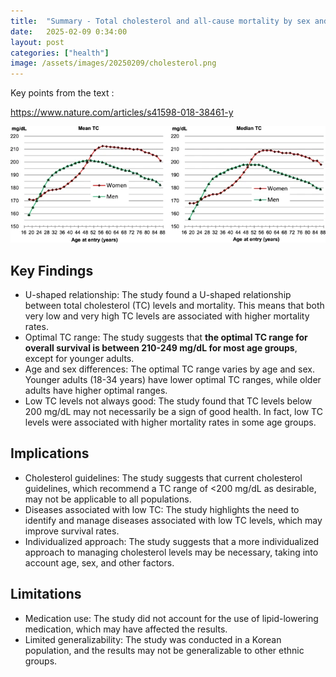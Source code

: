 ```yaml
---
title:  "Summary - Total cholesterol and all-cause mortality by sex and age"
date:   2025-02-09 0:34:00
layout: post
categories: ["health"]
image: /assets/images/20250209/cholesterol.png
---
```


Key points from the text :

https://www.nature.com/articles/s41598-018-38461-y

![alt text](/assets/images/20250209/cholesterol.png)

## Key Findings

* U-shaped relationship: The study found a U-shaped relationship between total cholesterol (TC) levels and mortality. This means that both very low and very high TC levels are associated with higher mortality rates.
* Optimal TC range: The study suggests that **the optimal TC range for overall survival is between 210-249 mg/dL for most age groups**, except for younger adults.
* Age and sex differences: The optimal TC range varies by age and sex. Younger adults (18-34 years) have lower optimal TC ranges, while older adults have higher optimal ranges.
* Low TC levels not always good: The study found that TC levels below 200 mg/dL may not necessarily be a sign of good health. In fact, low TC levels were associated with higher mortality rates in some age groups.

## Implications

* Cholesterol guidelines: The study suggests that current cholesterol guidelines, which recommend a TC range of <200 mg/dL as desirable, may not be applicable to all populations.
* Diseases associated with low TC: The study highlights the need to identify and manage diseases associated with low TC levels, which may improve survival rates.
* Individualized approach: The study suggests that a more individualized approach to managing cholesterol levels may be necessary, taking into account age, sex, and other factors.

## Limitations

* Medication use: The study did not account for the use of lipid-lowering medication, which may have affected the results.
* Limited generalizability: The study was conducted in a Korean population, and the results may not be generalizable to other ethnic groups.